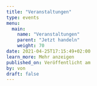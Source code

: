 ```yaml
---
title: "Veranstaltungen"
type: events
menu:
  main:
    name: "Veranstaltungen"
    parent: "Jetzt handeln"
    weight: 70
date: 2021-04-25T17:15:49+02:00
learn_more: Mehr anzeigen
published_on: Veröffentlicht am
by: von
draft: false
---
```


